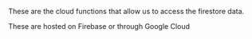 These are the cloud functions that allow us to access the firestore data. 

These are hosted on Firebase or through Google Cloud